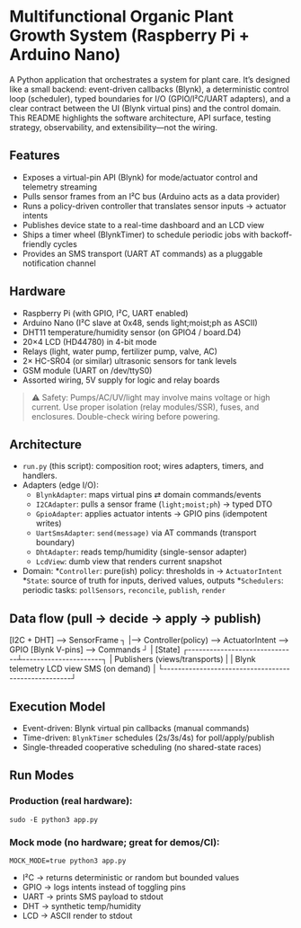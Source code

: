 # Multifunctional Organic Plant Growth System (Raspberry Pi + Arduino Nano) 
A Python application that orchestrates a system for plant care. It’s designed like a small backend: event-driven callbacks (Blynk), a deterministic control loop (scheduler), typed boundaries for I/O (GPIO/I²C/UART adapters), and a clear contract between the UI (Blynk virtual pins) and the control domain. This README highlights the software architecture, API surface, testing strategy, observability, and extensibility—not the wiring.

## Features
- Exposes a virtual-pin API (Blynk) for mode/actuator control and telemetry streaming
- Pulls sensor frames from an I²C bus (Arduino acts as a data provider)
- Runs a policy-driven controller that translates sensor inputs → actuator intents
- Publishes device state to a real-time dashboard and an LCD view
- Ships a timer wheel (BlynkTimer) to schedule periodic jobs with backoff-friendly cycles
- Provides an SMS transport (UART AT commands) as a pluggable notification channel

## Hardware
- Raspberry Pi (with GPIO, I²C, UART enabled)
- Arduino Nano (I²C slave at 0x48, sends light;moist;ph as ASCII)
- DHT11 temperature/humidity sensor (on GPIO4 / board.D4)
- 20×4 LCD (HD44780) in 4-bit mode
- Relays (light, water pump, fertilizer pump, valve, AC)
- 2× HC-SR04 (or similar) ultrasonic sensors for tank levels
- GSM module (UART on /dev/ttyS0)
- Assorted wiring, 5V supply for logic and relay boards
> ⚠️ Safety: Pumps/AC/UV/light may involve mains voltage or high current. Use proper isolation (relay modules/SSR), fuses, and enclosures. Double-check wiring before powering.

## Architecture
- `run.py` (this script): composition root; wires adapters, timers, and handlers.
- Adapters (edge I/O):
  * `BlynkAdapter`: maps virtual pins ⇄ domain commands/events
  * `I2CAdapter`: pulls a sensor frame (`light;moist;ph`) → typed DTO
  * `GpioAdapter`: applies actuator intents → GPIO pins (idempotent writes)
  * `UartSmsAdapter`: `send(message)` via AT commands (transport boundary)
  * `DhtAdapter`: reads temp/humidity (single-sensor adapter)
  * `LcdView`: dumb view that renders current snapshot
- Domain:
  *`Controller`: pure(ish) policy: thresholds in → `ActuatorIntent`
  *`State`: source of truth for inputs, derived values, outputs
  *`Schedulers`: periodic tasks: `pollSensors`, `reconcile`, `publish`, `render`

## Data flow (pull → decide → apply → publish)
[I2C + DHT] --> SensorFrame  ┐
                             |--> Controller(policy) --> ActuatorIntent --> GPIO
[Blynk V-pins] --> Commands  ┘                                  |
                                                             [State]
                              ┌------------------------------┴----------------------┐
                              |              Publishers (views/transports)          |
                              |   Blynk telemetry    LCD view     SMS (on demand)  |
                              └----------------------------------------------------┘
## Execution Model
- Event-driven: Blynk virtual pin callbacks (manual commands)
- Time-driven: `BlynkTimer` schedules (2s/3s/4s) for poll/apply/publish
- Single-threaded cooperative scheduling (no shared-state races)

## Run Modes
### Production (real hardware):
```
sudo -E python3 app.py
```

### Mock mode (no hardware; great for demos/CI):
```
MOCK_MODE=true python3 app.py
```
- I²C → returns deterministic or random but bounded values
- GPIO → logs intents instead of toggling pins
- UART → prints SMS payload to stdout
- DHT → synthetic temp/humidity
- LCD → ASCII render to stdout
